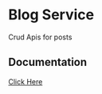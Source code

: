 
# Blog Service

Crud Apis for posts


## Documentation

[Click Here](https://documenter.getpostman.com/view/16437456/2s93RKyv2g)

